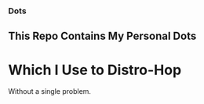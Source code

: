### Dots
## This Repo Contains My Personal Dots
# Which I Use to Distro-Hop
Without a single problem.
